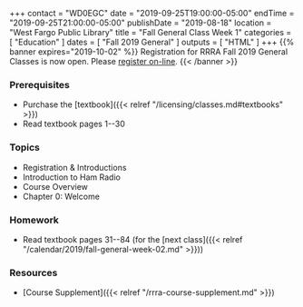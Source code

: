 +++
contact = "WD0EGC"
date = "2019-09-25T19:00:00-05:00"
endTime = "2019-09-25T21:00:00-05:00"
publishDate = "2019-08-18"
location = "West Fargo Public Library"
title = "Fall General Class Week 1"
categories = [ "Education" ]
dates = [ "Fall 2019 General" ]
outputs = [ "HTML" ]
+++
{{% banner expires="2019-10-02" %}}
Registration for RRRA Fall 2019 General Classes is now open.  Please
[register on-line](https://www.eventbrite.com/e/general-class-amateur-radio-licence-class-tickets-71153023609).
{{< /banner >}}


### Prerequisites

* Purchase the [textbook]({{< relref "/licensing/classes.md#textbooks" >}}) 
* Read textbook pages 1--30

### Topics

* Registration & Introductions
* Introduction to Ham Radio 
* Course Overview
* Chapter 0: Welcome

### Homework

* Read textbook pages 31--84 (for the [next class]({{< relref "/calendar/2019/fall-general-week-02.md" >}}))

### Resources

* [Course Supplement]({{< relref "/rrra-course-supplement.md" >}})
